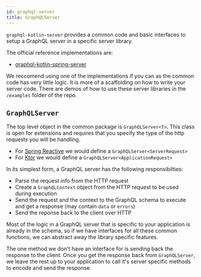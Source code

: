 ```yaml
---
id: graphql-server
title: GraphQLServer
---
```


`graphql-kotlin-server` provides a common code and basic interfaces to setup a GraphQL server in a specific server library.

The official reference implementations are:

* [graphql-kotlin-spring-server](./spring-server/spring-overview.md)

We reccomend using one of the implementations if you can as the common code has very little logic.
It is more of a scaffolding on how to write your server code.
There are demos of how to use these server libraries in the `/examples` folder of the repo.

## `GraphQLServer`

The top level object in the common package is `GraphQLServer<T>`.
This class is open for extensions and requires that you specify the type of the http requests you will be handling.

* For [Spring Reactive](https://spring.io/reactive) we would define a `GraphQLServer<ServerRequest>`
* For [Ktor](https://ktor.io/) we would define a `GraphQLServer<ApplicationRequest>`

In its simplest form, a GraphQL server has the following responsibilties:

* Parse the request info from the HTTP request
* Create a `GraphQLContext` object from the HTTP request to be used during execution
* Send the request and the context to the GraphQL schema to execute and get a response (may contain `data` or `errors`)
* Send the reponse back to the client over HTTP

Most of the logic in a GraphQL server that is specific to your application is already in the schema, so if we have interfaces for all these
common functions, we can abstract away the library specific features.

The one method we don't have an interface for is sending back the response to the client. Once you get the response back from `GraphQLServer`,
we leave the rest up to your application to call it's server specific methods to encode and send the response.
